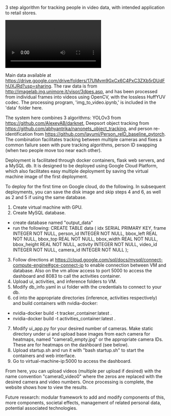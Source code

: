3 step algorithm for tracking people in video data, with intended application to retail stores.

![image](https://i.imgur.com/GBDfZqt.mp4)

Main data available at https://drive.google.com/drive/folders/17UMvm9GxCx6C4PxC3ZXb5rDUdFhUXJRd?usp=sharing.
The raw data is from http://imagelab.ing.unimore.it/visor/3dpes.asp, and has been processed from individual frames into videos using OpenCV, with the lossless HuffYUV codec. The processing program, 'img_to_video.ipynb,' is included in the 'data' folder here.

The system here combines 3 algorithms: YOLOv3 from https://github.com/AlexeyAB/darknet, Deepsort object tracking from https://github.com/abhyantrika/nanonets_object_tracking, and person re-identification from https://github.com/layumi/Person_reID_baseline_pytorch. The combination facilitates tracking between multiple cameras and fixes a common failure seen with pure tracking algorithms, person ID swapping (when two people move too near each other).

Deployment is facilitated through docker containers, flask web servers, and a MySQL db. It is designed to be deployed using Google Cloud Platform, which also facilitates easy multiple deployment by saving the virtual machine image of the first deployment.

To deploy for the first time on Google cloud, do the following. In subsequent deployments, you can save the disk image and skip steps 4 and 6, as well as 2 and 5 if using the same database.

1. Create virtual machine with GPU.
2. Create MySQL database.
- create database named "output_data"
- run the following:
  CREATE TABLE data
  (
  idx SERIAL PRIMARY KEY,
  frame INTEGER NOT NULL,
  person_id INTEGER NOT NULL,
  bbox_left REAL NOT NULL,
  bbox_top REAL NOT NULL,
  bbox_width REAL NOT NULL,
  bbox_height REAL NOT NULL,
  activity INTEGER NOT NULL,
  video_id INTEGER NOT NULL,
  camera_id INTEGER NOT NULL
  );
3. Follow directions at https://cloud.google.com/sql/docs/mysql/connect-compute-engine#gce-connect-ip to enable connection between VM and database. Also on the vm allow access to port 5000 to access the dashboard and 8083 to call the activities container.
4. Upload ui, activities, and inference folders to VM.
5. Modify db_info.yaml in ui folder with the credentials to connect to your db.
6. cd into the appropriate directories (inference, activities respectively) and build containers with nvidia-docker: 
- nvidia-docker build -t tracker_container:latest .
- nvidia-docker build -t activities_container:latest .
7. Modify ui_app.py for your desired number of cameras. Make static directory under ui and upload base images from each camera for heatmaps, named "camera0_empty.jpg" or the appropriate camera IDs. These are for heatmaps on the dashboard (see below).
8. Upload startup.sh and run it with "bash startup.sh" to start the containers and web interface.
9. Go to virtual-machine-ip:5000 to access the dashboard.

From here, you can upload videos (multiple per upload if desired) with the name convention "camera0_video0" where the zeros are replaced with the desired camera and video numbers. Once processing is complete, the website shows how to view the results.




Future research: modular framework to add and modify components of this, more components, societal effects, management of related personal data, potential associated technologies. 
